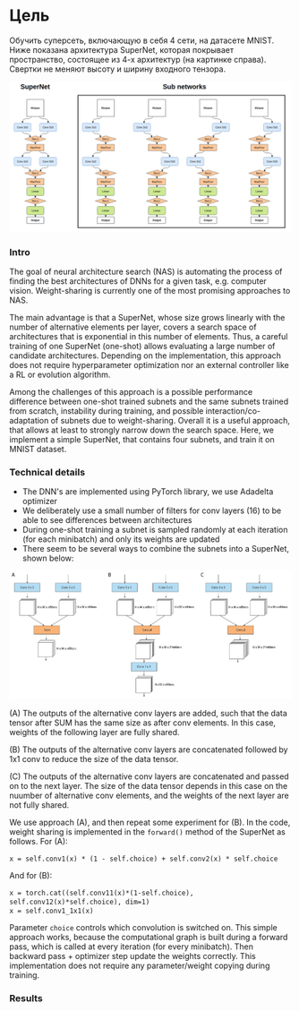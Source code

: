 # Цель
Обучить суперсеть, включающую в себя 4 сети, на датасете MNIST. Ниже показана архитектура SuperNet, которая покрывает пространство, состоящее из 4-х архитектур (на картинке справа).
Свертки не меняют высоту и ширину входного тензора.

![SuperNet architecture](figures/super_network.png "SuperNet architecture")

### Intro
The goal of neural architecture search (NAS) is automating the process of finding the best architectures of DNNs for a given task, e.g. computer vision.
Weight-sharing is currently one of the most promising approaches to NAS.

The main advantage is that a SuperNet, whose size grows linearly with the number of alternative elements per layer, covers a search space of architectures that is exponential in this number of elements.
Thus, a careful training of one SuperNet (one-shot) allows evaluating a large number of candidate architectures.
Depending on the implementation, this approach does not require hyperparameter optimization nor an external controller like a RL or evolution algorithm.

Among the challenges of this approach is a possible performance difference between one-shot trained subnets and the same subnets trained from scratch, instability during training, and possible interaction/co-adaptation of subnets due to weight-sharing.
Overall it is a useful approach, that allows at least to strongly narrow down the search space.
Here, we implement a simple SuperNet, that contains four subnets, and train it on MNIST dataset.

### Technical details
- The DNN's are implemented using PyTorch library, we use Adadelta optimizer
- We deliberately use a small number of filters for conv layers (16) to be able to see differences between architectures
- During one-shot training a subnet is sampled randomly at each iteration (for each minibatch) and only its weights are updated
- There seem to be several ways to combine the subnets into a SuperNet, shown below:

![Weight sharing](figures/weight_sharing.png "Weight sharing")

(A) The outputs of the alternative conv layers are added, such that the data tensor after SUM has the same size as after conv elements.
In this case, weights of the following layer are fully shared.

(B) The outputs of the alternative conv layers are concatenated followed by 1x1 conv to reduce the size of the data tensor.

(C) The outputs of the alternative conv layers are concatenated and passed on to the next layer. The size of the data tensor depends in this case on the nuumber of alternative conv elements, and the weights of the next layer are not fully shared.

We use approach (A), and then repeat some experiment for (B). In the code, weight sharing is implemented in the `forward()` method of the SuperNet as follows. For (A):

```
x = self.conv1(x) * (1 - self.choice) + self.conv2(x) * self.choice
```

And for (B):

```
x = torch.cat((self.conv11(x)*(1-self.choice), self.conv12(x)*self.choice), dim=1)
x = self.conv1_1x1(x)
```

Parameter `choice` controls which convolution is switched on.
This simple approach works, because the computational graph is built during a forward pass, which is called at every iteration (for every minibatch).
Then backward pass + optimizer step update the weights correctly.
This implementation does not require any parameter/weight copying during training.

### Results
